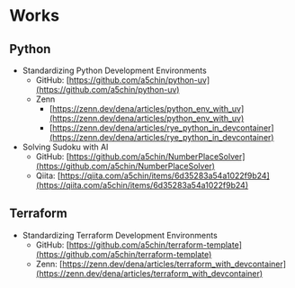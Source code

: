# Works

## Python
- Standardizing Python Development Environments
    - GitHub: [https://github.com/a5chin/python-uv](https://github.com/a5chin/python-uv)
    - Zenn
        - [https://zenn.dev/dena/articles/python_env_with_uv](https://zenn.dev/dena/articles/python_env_with_uv)
        - [https://zenn.dev/dena/articles/rye_python_in_devcontainer](https://zenn.dev/dena/articles/rye_python_in_devcontainer)
- Solving Sudoku with AI
    - GitHub: [https://github.com/a5chin/NumberPlaceSolver](https://github.com/a5chin/NumberPlaceSolver)
    - Qiita: [https://qiita.com/a5chin/items/6d35283a54a1022f9b24](https://qiita.com/a5chin/items/6d35283a54a1022f9b24)

## Terraform
- Standardizing Terraform Development Environments
    - GitHub: [https://github.com/a5chin/terraform-template](https://github.com/a5chin/terraform-template)
    - Zenn: [https://zenn.dev/dena/articles/terraform_with_devcontainer](https://zenn.dev/dena/articles/terraform_with_devcontainer)
